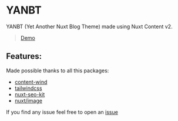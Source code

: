 # YANBT

YANBT (Yet Another Nuxt Blog Theme) made using Nuxt Content v2.

> [Demo](https://yanbt.netlify.app)

## Features:

Made possible thanks to all this packages:

- [content-wind](https://github.com/Atinux/content-wind)
- [tailwindcss](https://github.com/tailwindlabs/tailwindcss)
- [nuxt-seo-kit](https://github.com/harlan-zw/nuxt-seo-kit)
- [nuxt/image](https://github.com/nuxt/image)

If you find any issue feel free to open an [issue](https://codeberg.org/sahil/yanbt/issues)